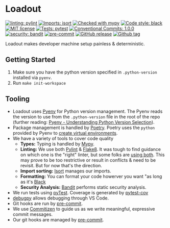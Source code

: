 # Loadout

[![linting: pylint](https://img.shields.io/badge/linting-pylint-yellowgreen)](https://github.com/PyCQA/pylint)
[![Imports: isort](https://img.shields.io/badge/%20imports-isort-%231674b1?style=flat&labelColor=ef8336)](https://pycqa.github.io/isort/)
[![Checked with mypy](http://www.mypy-lang.org/static/mypy_badge.svg)](http://mypy-lang.org/)
[![Code style: black](https://img.shields.io/badge/code%20style-black-000000.svg)](https://github.com/psf/black)
[![MIT license](https://img.shields.io/badge/License-MIT-blue.svg)](https://lbesson.mit-license.org/)
[![Tests: pytest](https://img.shields.io/badge/tests-pytest-00A0E3.svg)](https://)
[![Conventional Commits: 1.0.0](https://img.shields.io/badge/Conventional%20Commits-1.0.0-fe5196.svg)](https://www.conventionalcommits.org/en/v1.0.0/)
[![security: bandit](https://img.shields.io/badge/security-bandit-F9D338.svg)](https://bandit.readthedocs.io/en/latest/)
[![pre-commit](https://img.shields.io/badge/pre--commit-enabled-brightgreen?logo=pre-commit&logoColor=white)](https://github.com/pre-commit/pre-commit)
[![GitHub release](https://img.shields.io/github/release/kevinmccartney/loadout.svg)](https://GitHub.com/kevinmccartney/loadout/releases/)
[![Github tag](https://badgen.net/github/tag/kevinmccartney/loadout)](https://github.com/kevinmccartney/loadout/tag/)

Loadout makes developer machine setup painless & deterministic.

## Getting Started

1. Make sure you have the python version specified in `.python-version` installed via `pyenv`.
2. Run `make init-workspace`

## Tooling

- Loadout uses [Pyenv](https://github.com/pyenv/pyenv) for Python version management. The Pyenv reads the version to use from the `.python-version` file in the root of the repo (further reading: [Pyenv - Understanding Python Version Selection](https://github.com/pyenv/pyenv#understanding-python-version-selection)).
- Package management is handled by [Poetry](https://python-poetry.org/). Poetry uses the `python` provided by Pyenv to [create virtual environments](https://python-poetry.org/docs/managing-environments/).
- We have a variety of tools to cover code quality
  - **Types:** Typing is handled by [Mypy](https://mypy.readthedocs.io/en/stable/).
  - **Linting:** We use both [Pylint](https://pylint.pycqa.org/en/latest/#) & [Flake8](https://flake8.pycqa.org/en/latest/). It was tough to find guidance on which one is the "right" linter, but some folks are [using both](https://www.reddit.com/r/Python/comments/82hgzm/comment/dva4521/?utm_source=share&utm_medium=web2x&context=3). This may prove to be too restrictive or result in conflicts & need to be revisit. But for now that's the direction.
  - **Import sorting:** [Isort](https://github.com/PyCQA/isort) manages our imports.
  - **Formatting:** You can format your code howerver you want "as long as it's [Black](https://black.readthedocs.io/en/stable/)
  - **Security Analysis:** [Bandit](https://bandit.readthedocs.io/en/latest/index.html) performs static security analysis.
- We run tests using [pyTest](https://docs.pytest.org/en/7.2.x/). Coverage is generated by [pytest-cov](https://pypi.org/project/pytest-cov/)
- [debugpy](https://github.com/microsoft/debugpy) allows debugging through VS Code.
- Git hooks are run by [pre-commit](https://pre-commit.com/).
- We use [Commitizen](https://commitizen-tools.github.io/commitizen/) to guide us as we write meaningful, expressive commit messages.
- Our git hooks are managed by [pre-commit](https://pre-commit.com/).
